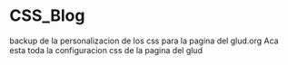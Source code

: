 # CSS_Blog
backup de la personalizacion de los css para la pagina del glud.org
Aca esta toda la configuracion css de la pagina del glud
